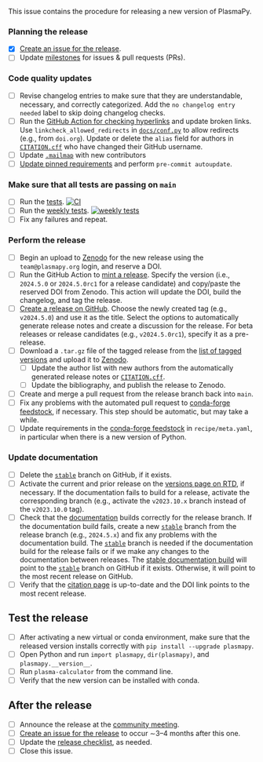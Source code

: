 [citation page]: https://docs.plasmapy.org/en/stable/about/citation.html
[`CITATION.cff`]: https://github.com/PlasmaPy/PlasmaPy/blob/main/CITATION.cff
[community meeting]: https://www.plasmapy.org/meetings/weekly
[conda-forge feedstock]: https://github.com/conda-forge/plasmapy-feedstock
[Create an issue for the release]: https://github.com/PlasmaPy/PlasmaPy/actions/workflows/create-release-issue.yml
[Create a release on GitHub]: https://github.com/PlasmaPy/PlasmaPy/releases/new
[`docs/about/citation.rst`]: https://github.com/PlasmaPy/PlasmaPy/blob/main/docs/about/citation.rst
[`docs/conf.py`]: https://github.com/PlasmaPy/PlasmaPy/blob/main/docs/conf.py
[documentation]: https://docs.plasmapy/org/en/stable
[Draft a new release]: https://github.com/PlasmaPy/PlasmaPy/releases/new
[GitHub Action for checking hyperlinks]: https://github.com/PlasmaPy/PlasmaPy/actions/workflows/linkcheck.yml
[list of tagged versions]: https://github.com/PlasmaPy/PlasmaPy/tags
[`.mailmap`]: https://github.com/PlasmaPy/PlasmaPy/blob/main/.mailmap
[milestones]: https://github.com/PlasmaPy/PlasmaPy/milestones
[mint a release]: https://github.com/PlasmaPy/PlasmaPy/actions/workflows/mint-release.yml
[publish to PyPI]: https://github.com/PlasmaPy/PlasmaPy/blob/main/.github/workflows/publish-to-pypi.yml
[release checklist]: https://github.com/PlasmaPy/PlasmaPy/tree/main/.github/content/release-checklist.md
[tests]: https://github.com/PlasmaPy/PlasmaPy/actions/workflows/tests.yml
[Update pinned requirements]: https://github.com/PlasmaPy/PlasmaPy/actions/workflows/update-pinned-reqs.yml
[weekly tests]: https://github.com/PlasmaPy/PlasmaPy/actions/workflows/weekly-tests.yml
[Zenodo]: https://zenodo.org/me/uploads
[stable documentation build]: https://docs.plasmapy.org/en/stable
[`stable`]: https://github.com/PlasmaPy/PlasmaPy/tree/stable
[Read the Docs]: https://readthedocs.org/projects/plasmapy
[versions page on RTD]: https://readthedocs.org/projects/plasmapy/versions/

This issue contains the procedure for releasing a new version of PlasmaPy.

### Planning the release

 - [x] [Create an issue for the release].
 - [ ] Update [milestones] for issues & pull requests (PRs).

<!-- We have had less need of a feature freeze as the package has become more mature, but we may wish to add this back in the future.
 - [ ] About three weeks before a minor or major release, announce that a feature freeze will occur one week before the anticipated release date. Only pull requests with a limited scope that do not significantly change functionality should be merged during the feature freeze.
 - [ ] Begin a code freeze about two weekdays before a release. Only bugfixes and pull requests that are directly related to the release should be merged during the code freeze.
-->

### Code quality updates

 - [ ] Revise changelog entries to make sure that they are understandable, necessary, and correctly categorized. Add the `no changelog entry needed` label to skip doing changelog checks.
 - [ ] Run the [GitHub Action for checking hyperlinks] and update broken links. Use `linkcheck_allowed_redirects` in [`docs/conf.py`] to allow redirects (e.g., from `doi.org`). Update or delete the `alias` field for authors in [`CITATION.cff`] who have changed their GitHub username.
 - [ ] Update [`.mailmap`] with new contributors <!-- delete this file? -->
 - [ ] [Update pinned requirements] and perform `pre-commit autoupdate`.

### Make sure that all tests are passing on `main`

 - [ ] Run the [tests]. [![CI](https://github.com/PlasmaPy/PlasmaPy/actions/workflows/tests.yml/badge.svg?branch=main)](https://github.com/PlasmaPy/PlasmaPy/actions/workflows/tests.yml)
 - [ ] Run the [weekly tests]. [![weekly tests](https://github.com/PlasmaPy/PlasmaPy/actions/workflows/weekly-tests.yml/badge.svg?branch=main)](https://github.com/PlasmaPy/PlasmaPy/actions/workflows/weekly-tests.yml)
 - [ ] Fix any failures and repeat.

### Perform the release

 - [ ] Begin an upload to [Zenodo] for the new release using the `team@plasmapy.org` login, and reserve a DOI.
 - [ ] Run the GitHub Action to [mint a release]. Specify the version (i.e., `2024.5.0` or `2024.5.0rc1` for a release candidate) and copy/paste the reserved DOI from Zenodo.  This action will update the DOI, build the changelog, and tag the release.
 - [ ] [Create a release on GitHub]. Choose the newly created tag (e.g., `v2024.5.0`) and use it as the title. Select the options to automatically generate release notes and create a discussion for the release. For beta releases or release candidates (e.g., `v2024.5.0rc1`), specify it as a pre-release.
 - [ ] Download a `.tar.gz` file of the tagged release from the [list of tagged versions] and upload it to [Zenodo].
   - [ ] Update the author list with new authors from the automatically generated release notes or [`CITATION.cff`].
   - [ ] Update the bibliography, and publish the release to Zenodo.
 - [ ] Create and merge a pull request from the release branch back into `main`. <!-- Automate pull request creation? Change it into a commit? -->
 - [ ] Fix any problems with the automated pull request to [conda-forge feedstock], if necessary. This step should be automatic, but may take a while.
 - [ ] Update requirements in the [conda-forge feedstock] in `recipe/meta.yaml`, in particular when there is a new version of Python.

### Update documentation

 - [ ] Delete the [`stable`] branch on GitHub, if it exists.
 - [ ] Activate the current and prior release on the [versions page on RTD], if necessary. If the documentation fails to build for a release, activate the corresponding branch (e.g., activate the `v2023.10.x` branch instead of the `v2023.10.0` tag). <!-- true example! -->
 - [ ] Check that the [documentation] builds correctly for the release branch. If the documentation build fails, create a new [`stable`] branch from the release branch (e.g., `2024.5.x`) and fix any problems with the documentation build. The [`stable`] branch is needed if the documentation build for the release fails or if we make any changes to the documentation between releases. The [stable documentation build] will point to the [`stable`] branch on GitHub if it exists. Otherwise, it will point to the most recent release on GitHub.
 - [ ] Verify that the [citation page] is up-to-date and the DOI link points to the most recent release.

## Test the release

 - [ ] After activating a new virtual or conda environment, make sure that the released version installs correctly with `pip install --upgrade plasmapy`.
 - [ ] Open Python and run `import plasmapy`, `dir(plasmapy)`, and `plasmapy.__version__`.
 - [ ] Run `plasma-calculator` from the command line.
 - [ ] Verify that the new version can be installed with conda.

## After the release

 - [ ] Announce the release at the [community meeting].
 - [ ] [Create an issue for the release] to occur ∼3–4 months after this one.
 - [ ] Update the [release checklist], as needed.
 - [ ] Close this issue.
